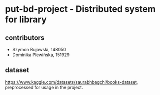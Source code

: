 # put-bd-project - Distributed system for library

## contributors
- Szymon Bujowski, 148050
- Dominika Plewińska, 151929

## dataset
https://www.kaggle.com/datasets/saurabhbagchi/books-dataset, preprocessed for usage in the project.

